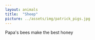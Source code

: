 ```yaml
---
layout: animals
title:  "Sheep"
picture: ../assets/img/patrick_pigs.jpg
---
```


Papa's bees make the best honey
